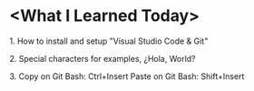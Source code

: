 <p>
<h1>&lt;What I Learned Today&gt;</h1>
</p>
<p>1.
How to install and setup &quot;Visual Studio Code &amp; Git&quot;</p>
<p>2. 
Special characters for examples&#44; &#191;Hola, World&#63;</p>
<p>3.
Copy on Git Bash&#58; Ctrl&#43;Insert
Paste on Git Bash&#58; Shift&#43;Insert</p>
